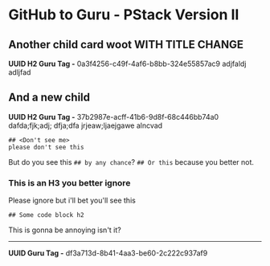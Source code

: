 # GitHub to Guru - PStack Version II
## Another child card woot WITH TITLE CHANGE
**UUID H2 Guru Tag -** 0a3f4256-c49f-4af6-b8bb-324e55857ac9
adjfaldj adljfad

## And a new child
**UUID H2 Guru Tag -** 37b2987e-acff-41b6-9d8f-68c446bb74a0
dafda;fjk;adj;
dfja;dfa
jrjeaw;ljaejgawe
alncvad
```
## <Don't see me>
please don't see this
```
But do you see this `## by any chance`?
`## Or this` because you better not.

### This is an H3 you better ignore
Please ignore
but i'll bet you'll see this
```
## Some code block h2
```

This is gonna be annoying isn't it?
***
**UUID Guru Tag -** df3a713d-8b41-4aa3-be60-2c222c937af9